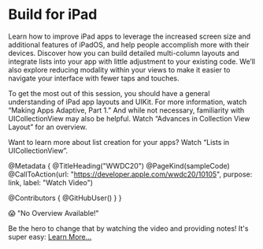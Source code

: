 # Build for iPad

Learn how to improve iPad apps to leverage the increased screen size and additional features of iPadOS, and help people accomplish more with their devices. Discover how you can build detailed multi-column layouts and integrate lists into your app with little adjustment to your existing code. We’ll also explore reducing modality within your views to make it easier to navigate your interface with fewer taps and touches.

To get the most out of this session, you should have a general understanding of iPad app layouts and UIKit. For more information, watch “Making Apps Adaptive, Part 1.” And while not necessary, familiarity with UICollectionView may also be helpful. Watch “Advances in Collection View Layout” for an overview. 

Want to learn more about list creation for your apps? Watch “Lists in UICollectionView”.

@Metadata {
   @TitleHeading("WWDC20")
   @PageKind(sampleCode)
   @CallToAction(url: "https://developer.apple.com/wwdc20/10105", purpose: link, label: "Watch Video")

   @Contributors {
      @GitHubUser(<replace this with your GitHub handle>)
   }
}

😱 "No Overview Available!"

Be the hero to change that by watching the video and providing notes! It's super easy:
 [Learn More…](https://wwdcnotes.github.io/WWDCNotes/documentation/wwdcnotes/contributing)
